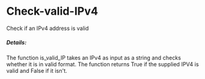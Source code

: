 # Check-valid-IPv4
Check if an IPv4 address is valid

##### Details:
The function is_valid_IP takes an IPv4 as input as a string and checks whether it is in valid format.
The function returns True if the supplied IPV4 is valid and False if it isn't.
